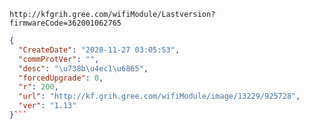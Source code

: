 `http://kfgrih.gree.com/wifiModule/Lastversion?firmwareCode=362001062765`

```json
{
  "CreateDate": "2020-11-27 03:05:53",
  "commProtVer": "",
  "desc": "\u738b\u4ec1\u6865",
  "forcedUpgrade": 0,
  "r": 200,
  "url": "http://kf.grih.gree.com/wifiModule/image/13229/925728",
  "ver": "1.13"
}```